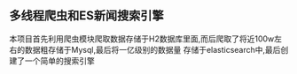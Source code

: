## 多线程爬虫和ES新闻搜索引擎
本项目首先利用爬虫模块爬取数据存储于H2数据库里面,而后爬取了将近100w左右的数据粗存储于Mysql,最后将一亿级别的数据量
存储于elasticsearch中,最后创建了一个简单的搜索引擎
